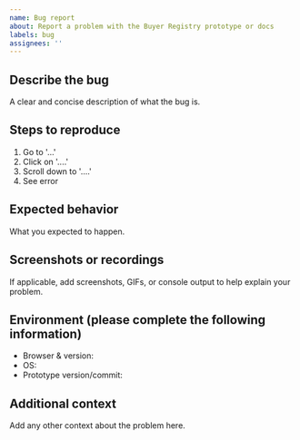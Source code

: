 ```yaml
---
name: Bug report
about: Report a problem with the Buyer Registry prototype or docs
labels: bug
assignees: ''
---
```


## Describe the bug
A clear and concise description of what the bug is.

## Steps to reproduce
1. Go to '...'
2. Click on '....'
3. Scroll down to '....'
4. See error

## Expected behavior
What you expected to happen.

## Screenshots or recordings
If applicable, add screenshots, GIFs, or console output to help explain your problem.

## Environment (please complete the following information)
- Browser & version:
- OS:
- Prototype version/commit:

## Additional context
Add any other context about the problem here.
